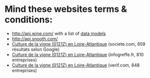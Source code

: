 # Mind these websites terms & conditions:

- http://api.wine.com/ with a list of [data models](https://api.wine.com/wiki/api-object-dictionary)
- http://api.snooth.com/
- [Culture de la vigne (0121Z) en Loire-Atlantique](https://www.google.fr/search?q=site%3Asociete.com+%22Culture+de+la+vigne+(0121Z)%22+%22Loire-Atlantique+(44)%22&oq=site%3Asociete.com+%22Culture+de+la+vigne+(0121Z)%22+%22Loire-Atlantique+(44)%22&aqs=chrome..69i57j69i58.228j0j9&sourceid=chrome&es_sm=119&ie=UTF-8) (societe.com, 859 résultats selon Google)
- [Culture de la vigne (0121Z) en Loire-Atlantique](https://www.infogreffe.fr/societes/entreprises-departement/loire-atlantique-0121Z-044-1.html) (infogreffe.fr, 810 entreprises) 
- [Culture de la vigne (0121Z) en Loire-Atlantique](http://www.verif.com/Activites/01-Culture-et-production-animale-chasse-et-services-annexes/0121Z-Culture-de-la-vigne/44-Loire-Atlantique/) (verif.com, 848 entreprises)
